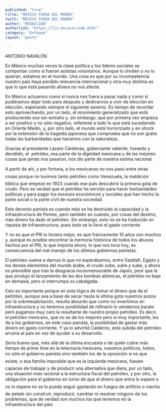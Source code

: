 ```yaml
---
published: "true"
title: "MÉXICO FUERA DEL MUNDO"
twitt: "MÉXICO FUERA DEL MUNDO"
author: "REDACCION"
authorlink: "https://ljz.mx/acercade.html"
category: "Enfoque"
layout: "posts"

---
```



  ANTONIO NAVALÓN



  En México muchas veces la clase política y los líderes sociales se comportan como si fueran autistas voluntarios. Aunque lo olviden o no lo quieran, estamos en el mundo. Una cosa es que por su incompetencia nuestro país haya perdido relevancia internacional y otra muy distinta es que lo que está pasando afuera no nos afecte.



  En México actuamos como si nunca nos fuera a pasar nada y como si pudiéramos dejar todo para después y dedicarnos a vivir de elección en elección, esperando siempre el siguiente sexenio. Es tiempo de recordar esto aprovechando, por un lado, el movimiento generalizado que está produciendo eso tan extraño y, sin embargo, que por primera vez empieza a ser positivo y no sólo negativo, referente a todo lo que está sucediendo en Oriente Medio, y, por otro lado, el mundo está horrorizado y en shock por la extensión de la tragedia japonesa que comprueba que no son gratis todas las barbaridades que hacemos con la naturaleza.



  Gracias al presidente Lázaro Cárdenas, gobernante valiente, honesto y decidido, el  petróleo, esa parte de la dignidad mexicana y de las mejores cosas que jamás nos pasaron, nos dio parte de nuestra estima nacional.



  A partir de ahí, y por fortuna, a los mexicanos no nos pasó entre otras cosas porque no tuvimos tanto petróleo como Venezuela, la maldición bíblica que empezó en 1923 cuando ese país descubrió la primera gota de crudo. Pero es verdad que el petróleo ha servido para hacer barbaridades políticas y para pagar los excesos económicos y sociales que han hecho la parte social o la parte civil de nuestra sociedad.



  Este decenio panista es cuando más se ha destruido la capacidad y la infraestructura de Pemex, pero también es cuando, por cosas del destino, más dinero ha dado el petróleo. Sin embargo, esto no se ha traducido en riqueza de infraestructura, pues todo se lo llevó el gasto corriente.



  Y no es que el PRI lo hiciera mejor, es que francamente 10 años son muchos y, aunque es posible encontrar la memoria histórica de todos los abusos hechos por el PRI, lo que importa ahora, lo que nos toca hoy, es consecuencia del mal manejo de los últimos gobiernos panistas.



  El petróleo vuelve a darnos lo que no esperábamos, entre Gaddafi, Egipto y los demás elementos del mundo árabe, el crudo sube, sube y sube, y ahora es previsible que tras la desgracia inconmensurable de Japón, peor que la que produjo el lanzamiento de las dos bombas atómicas, el petróleo no baje en demasía, pero sí interrumpa su cabalgada.



  Esto es importante porque en esta lógica de tomar el dinero que da el petróleo, aunque sea a base de secar hasta la última gota nuestros pozos por la sobreexplotación, resulta absurdo que como no invertimos en infraestructura y no tenemos posibilidad de refinarlo lo vendemos barato pero pagamos muy caro la resultante de nuestro propio petróleo. Es decir, el petróleo mexicano, que no es de los mejores pero sí muy importante, les da a los gobiernos, en este caso panista, la posibilidad de gastar más dinero en gasto corriente. Y ya lo advirtió Calderón, esta subida del petróleo arruina al país en vez de ayudar a su desarrollo.



  Sería bueno que, más allá de la última encuesta o de quién cubre más tiempo de prime time en la telecracia mexicana, nuestros políticos, todos, no sólo el gobierno panista sino también los de la oposición si es que existe, o esa familia imposible que es la izquierda mexicana, fuesen capaces de trabajar y de producir una alternativa que diera, por un lado, una situación más racional a la estructura fiscal del petróleo, y por otro, la obligación para el gobierno en turno de que el dinero que entra lo espere o no lo espere no se lo pueda seguir gastando en fuegos de artificio o mecha de petate sin construir, reproducir, cambiar ni resolver ninguno de los problemas, que de verdad son muchos los que tenemos en la infraestructura del país.

